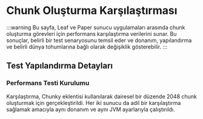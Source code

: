 # Chunk Oluşturma Karşılaştırması

:::warning
Bu sayfa, Leaf ve Paper sunucu uygulamaları arasında chunk oluşturma görevleri için performans karşılaştırma verilerini sunar. Bu sonuçlar, belirli bir test senaryosunu temsil eder ve donanım, yapılandırma ve belirli dünya tohumlarına bağlı olarak değişiklik gösterebilir.
:::

<chunk-generation-graph />

## Test Yapılandırma Detayları

### Performans Testi Kurulumu

Karşılaştırma, Chunky eklentisi kullanılarak dairesel bir düzende 2048 chunk oluşturmak için gerçekleştirildi. Her iki sunucu da adil bir karşılaştırma sağlamak amacıyla aynı donanım ve aynı JVM ayarlarıyla çalıştırıldı.

